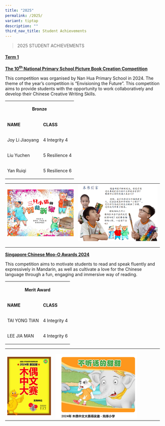 ```yaml
---
title: "2025"
permalink: /2025/
variant: tiptap
description: ""
third_nav_title: Student Achievements
---
```

<blockquote>
<p>2025 STUDENT ACHIEVEMENTS</p>
</blockquote>
<h4><u>Term 1</u></h4>
<p><strong><u>The 10<sup>th</sup> National Primary School Picture Book Creation Competition</u></strong>
</p>
<p>This competition was organised by Nan Hua Primary School in 2024. The
theme of the year’s competition is “Envisioning the Future”. This competition
aims to provide students with the opportunity to work collaboratively and
develop their Chinese Creative Writing Skills.</p>
<table style="minWidth: 50px">
<colgroup>
<col>
<col>
</colgroup>
<tbody>
<tr>
<th rowspan="1" colspan="2">
<p>Bronze</p>
</th>
</tr>
<tr>
<td rowspan="1" colspan="1">
<p><strong>NAME</strong>
</p>
</td>
<td rowspan="1" colspan="1">
<p><strong>CLASS</strong>
</p>
</td>
</tr>
<tr>
<td rowspan="1" colspan="1">
<p>Joy Li Jiaoyang</p>
</td>
<td rowspan="1" colspan="1">
<p>4 Integrity 4</p>
</td>
</tr>
<tr>
<td rowspan="1" colspan="1">
<p>Liu Yuchen</p>
</td>
<td rowspan="1" colspan="1">
<p>5 Resilience 4</p>
</td>
</tr>
<tr>
<td rowspan="1" colspan="1">
<p>Yan Ruiqi</p>
</td>
<td rowspan="1" colspan="1">
<p>5 Resilience 6</p>
</td>
</tr>
</tbody>
</table>
<table style="minWidth: 50px">
<colgroup>
<col>
<col>
</colgroup>
<tbody>
<tr>
<th rowspan="1" colspan="1">
<div class="isomer-image-wrapper">
<img style="width: 100%;" height="auto" width="100%" alt="" src="/images/Book_Creation_1.png">
</div>
<p></p>
</th>
<th rowspan="1" colspan="1">
<div class="isomer-image-wrapper">
<img style="width: 100%" height="auto" width="100%" alt="" src="/images/Book_Creation_2.png">
</div>
<p></p>
</th>
</tr>
</tbody>
</table>
<p></p>
<p><strong><u>Singapore Chinese Moo-O Awards 2024</u></strong>
</p>
<p>This competition aims to motivate students to read and speak fluently
and expressively in Mandarin, as well as cultivate a love for the Chinese
language through a fun, engaging and immersive way of reading.</p>
<table style="minWidth: 50px">
<colgroup>
<col>
<col>
</colgroup>
<tbody>
<tr>
<th rowspan="1" colspan="2">
<p>Merit Award</p>
</th>
</tr>
<tr>
<td rowspan="1" colspan="1">
<p><strong>NAME</strong>
</p>
</td>
<td rowspan="1" colspan="1">
<p><strong>CLASS</strong>
</p>
</td>
</tr>
<tr>
<td rowspan="1" colspan="1">
<p>TAI YONG TIAN</p>
</td>
<td rowspan="1" colspan="1">
<p>4 Integrity 4</p>
</td>
</tr>
<tr>
<td rowspan="1" colspan="1">
<p>LEE JIA MAN</p>
</td>
<td rowspan="1" colspan="1">
<p>4 Integrity 6</p>
</td>
</tr>
</tbody>
</table>
<table style="minWidth: 50px">
<colgroup>
<col>
<col>
</colgroup>
<tbody>
<tr>
<td rowspan="1" colspan="1">
<p></p>
<div class="isomer-image-wrapper">
<img style="width: 100%" height="auto" width="100%" alt="" src="/images/MooO_1.jpg">
</div>
</td>
<td rowspan="1" colspan="1">
<p></p>
<div class="isomer-image-wrapper">
<img style="width: 80%;" height="auto" width="100%" alt="" src="/images/MooO_2.png">
</div>
</td>
</tr>
</tbody>
</table>
<p></p>